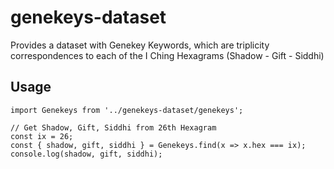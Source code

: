 # genekeys-dataset
Provides a dataset with Genekey Keywords, which are triplicity correspondences to each of the I Ching Hexagrams (Shadow - Gift - Siddhi)

## Usage

~~~
import Genekeys from '../genekeys-dataset/genekeys';

// Get Shadow, Gift, Siddhi from 26th Hexagram
const ix = 26;
const { shadow, gift, siddhi } = Genekeys.find(x => x.hex === ix);
console.log(shadow, gift, siddhi);
~~~